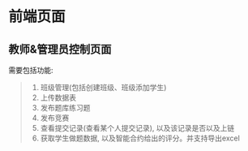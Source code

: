 # 前端页面
## 教师&管理员控制页面
需要包括功能:
> 1. 班级管理(包括创建班级、班级添加学生)
> 2. 上传数据表
> 3. 发布题库练习题
> 4. 发布竞赛
> 5. 查看提交记录(查看某个人提交记录), 以及该记录是否以及上链 
> 6. 获取学生做题数据, 以及智能合约给出的评分。并支持导出excel